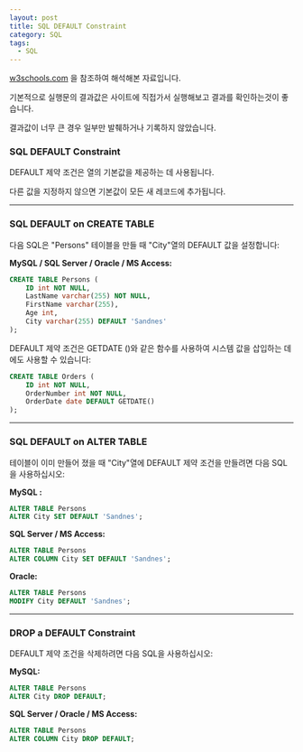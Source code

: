 ```yaml
---
layout: post
title: SQL DEFAULT Constraint
category: SQL
tags:
  - SQL
---
```




[w3schools.com](www.w3schools.com/sql) 을 참조하여 해석해본 자료입니다.

기본적으로 실행문의 결과값은 사이트에 직접가서 실행해보고 결과를 확인하는것이 좋습니다.

결과값이 너무 큰 경우 일부만 발췌하거나 기록하지 않았습니다.





### SQL DEFAULT Constraint

DEFAULT 제약 조건은 열의 기본값을 제공하는 데 사용됩니다.

다른 값을 지정하지 않으면 기본값이 모든 새 레코드에 추가됩니다.

---



### SQL DEFAULT on CREATE TABLE

다음 SQL은 "Persons" 테이블을 만들 때 "City"열의 DEFAULT 값을 설정합니다:

**MySQL / SQL Server / Oracle / MS Access:**

```sql
CREATE TABLE Persons (
    ID int NOT NULL,
    LastName varchar(255) NOT NULL,
    FirstName varchar(255),
    Age int,
    City varchar(255) DEFAULT 'Sandnes'
);
```



DEFAULT 제약 조건은 GETDATE ()와 같은 함수를 사용하여 시스템 값을 삽입하는 데에도 사용할 수 있습니다:

```sql
CREATE TABLE Orders (
    ID int NOT NULL,
    OrderNumber int NOT NULL,
    OrderDate date DEFAULT GETDATE()
);
```

---



### SQL DEFAULT on ALTER TABLE

테이블이 이미 만들어 졌을 때 "City"열에 DEFAULT 제약 조건을 만들려면 다음 SQL을 사용하십시오:

**MySQL :**

```sql
ALTER TABLE Persons
ALTER City SET DEFAULT 'Sandnes';
```

**SQL Server / MS Access:**

```sql
ALTER TABLE Persons
ALTER COLUMN City SET DEFAULT 'Sandnes';
```

**Oracle:**

```sql
ALTER TABLE Persons
MODIFY City DEFAULT 'Sandnes';
```

---



### DROP a DEFAULT Constraint

DEFAULT 제약 조건을 삭제하려면 다음 SQL을 사용하십시오:


**MySQL:**

```sql
ALTER TABLE Persons
ALTER City DROP DEFAULT;
```

**SQL Server / Oracle / MS Access:**

```sql
ALTER TABLE Persons
ALTER COLUMN City DROP DEFAULT;
```
